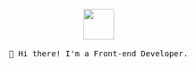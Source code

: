 <p align="center">
  <img src="https://images-wixmp-ed30a86b8c4ca887773594c2.wixmp.com/f/54acf70a-9cbb-45ec-8da6-30b97efa90a4/dcfyrpi-a6d487c9-6c63-480e-a4db-0aa17200632a.gif?token=eyJ0eXAiOiJKV1QiLCJhbGciOiJIUzI1NiJ9.eyJzdWIiOiJ1cm46YXBwOiIsImlzcyI6InVybjphcHA6Iiwib2JqIjpbW3sicGF0aCI6IlwvZlwvNTRhY2Y3MGEtOWNiYi00NWVjLThkYTYtMzBiOTdlZmE5MGE0XC9kY2Z5cnBpLWE2ZDQ4N2M5LTZjNjMtNDgwZS1hNGRiLTBhYTE3MjAwNjMyYS5naWYifV1dLCJhdWQiOlsidXJuOnNlcnZpY2U6ZmlsZS5kb3dubG9hZCJdfQ.9OX_ezZ3d5MSxvYJbX1t-sv4vl6_FPoSl9IwZpuTCDg" width="55px">
   <br><br>
  <samp>
    👋 Hi there! I'm a Front-end Developer.
  </samp>
</p>
